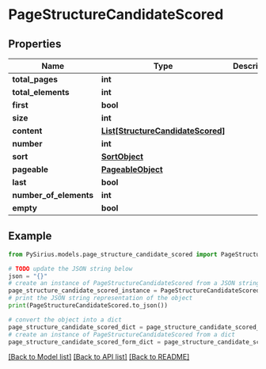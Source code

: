 # PageStructureCandidateScored


## Properties

Name | Type | Description | Notes
------------ | ------------- | ------------- | -------------
**total_pages** | **int** |  | [optional] 
**total_elements** | **int** |  | [optional] 
**first** | **bool** |  | [optional] 
**size** | **int** |  | [optional] 
**content** | [**List[StructureCandidateScored]**](StructureCandidateScored.md) |  | [optional] 
**number** | **int** |  | [optional] 
**sort** | [**SortObject**](SortObject.md) |  | [optional] 
**pageable** | [**PageableObject**](PageableObject.md) |  | [optional] 
**last** | **bool** |  | [optional] 
**number_of_elements** | **int** |  | [optional] 
**empty** | **bool** |  | [optional] 

## Example

```python
from PySirius.models.page_structure_candidate_scored import PageStructureCandidateScored

# TODO update the JSON string below
json = "{}"
# create an instance of PageStructureCandidateScored from a JSON string
page_structure_candidate_scored_instance = PageStructureCandidateScored.from_json(json)
# print the JSON string representation of the object
print(PageStructureCandidateScored.to_json())

# convert the object into a dict
page_structure_candidate_scored_dict = page_structure_candidate_scored_instance.to_dict()
# create an instance of PageStructureCandidateScored from a dict
page_structure_candidate_scored_form_dict = page_structure_candidate_scored.from_dict(page_structure_candidate_scored_dict)
```
[[Back to Model list]](../README.md#documentation-for-models) [[Back to API list]](../README.md#documentation-for-api-endpoints) [[Back to README]](../README.md)


